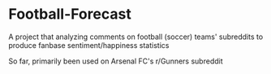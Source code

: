 # Football-Forecast
A project that analyzing comments on football (soccer) teams' subreddits to produce fanbase sentiment/happiness statistics

So far, primarily been used on Arsenal FC's r/Gunners subreddit
